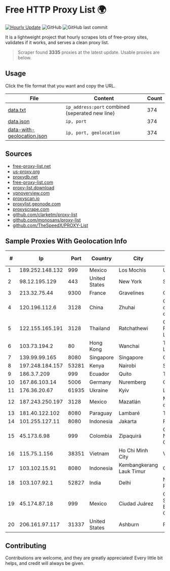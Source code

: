 
# Free HTTP Proxy List 🌍

[![Hourly Update](https://github.com/mertguvencli/http-proxy-list/actions/workflows/main.yml/badge.svg?branch=main)](https://github.com/mertguvencli/http-proxy-list/actions/workflows/main.yml)
![GitHub](https://img.shields.io/github/license/mertguvencli/http-proxy-list)
![GitHub last commit](https://img.shields.io/github/last-commit/mertguvencli/http-proxy-list)

It is a lightweight project that hourly scrapes lots of free-proxy sites, validates if it works, and serves a clean proxy list.


> Scraper found **3335** proxies at the latest update. Usable proxies are below.

## Usage

Click the file format that you want and copy the URL.


|File|Content|Count|
|----|-------|-----|
|[data.txt](https://raw.githubusercontent.com/mertguvencli/http-proxy-list/main/proxy-list/data.txt)|`ip_address:port` combined (seperated new line)|374|
|[data.json](https://raw.githubusercontent.com/mertguvencli/http-proxy-list/main/proxy-list/data.json)|`ip, port`|374|
|[data-with-geolocation.json](https://raw.githubusercontent.com/mertguvencli/http-proxy-list/main/proxy-list/data-with-geolocation.json)|`ip, port, geolocation`|374|

## Sources

* [free-proxy-list.net](https://free-proxy-list.net)
* [us-proxy.org](https://www.us-proxy.org)
* [proxydb.net](http://proxydb.net)
* [free-proxy-list.com](https://free-proxy-list.com/?page=&port=&type%5B%5D=http&type%5B%5D=https&up_time=0&search=Search)
* [proxy-list.download](https://www.proxy-list.download/HTTP)
* [vpnoverview.com](https://vpnoverview.com/privacy/anonymous-browsing/free-proxy-servers)
* [proxyscan.io](https://www.proxyscan.io)
* [proxylist.geonode.com](https://proxylist.geonode.com/api/proxy-list?limit=300&page=1&sort_by=lastChecked&sort_type=desc&protocols=http,https)
* [proxyscrape.com](https://api.proxyscrape.com/v2/?request=displayproxies&protocol=http&timeout=10000&country=all&ssl=all&anonymity=all)
* [github.com/clarketm/proxy-list](https://raw.githubusercontent.com/clarketm/proxy-list/master/proxy-list-raw.txt)
* [github.com/monosans/proxy-list](https://raw.githubusercontent.com/monosans/proxy-list/main/proxies/http.txt)
* [github.com/TheSpeedX/PROXY-List](https://raw.githubusercontent.com/TheSpeedX/PROXY-List/master/http.txt)


## Sample Proxies With Geolocation Info

|#|Ip|Port|Country|City|Internet Service Provider|
|-|--|----|-------|----|-------------------------|
|1|189.252.148.132|999|Mexico|Los Mochis|Uninet S.A. de C.V.|
|2|98.12.195.129|443|United States|New York|Spectrum|
|3|213.32.75.44|9300|France|Gravelines|OVH SAS|
|4|120.196.112.6|3128|China|Zhuhai|China Mobile communications corporation|
|5|122.155.165.191|3128|Thailand|Ratchathewi|CAT Telecom Public Company Limited|
|6|103.73.194.2|80|Hong Kong|Wanchai|TouchPal HK Co., Limited|
|7|139.99.99.165|8080|Singapore|Singapore|OVH SAS|
|8|197.248.184.157|53281|Kenya|Nairobi|Safaricom Limited|
|9|186.3.7.209|999|Ecuador|Quito|Telconet S.A|
|10|167.86.103.14|5006|Germany|Nuremberg|Contabo GmbH|
|11|176.36.20.67|61935|Ukraine|Kyiv|Lanet Network|
|12|187.243.250.197|3128|Mexico|Mazatlán|Mega Cable, S.A. de C.V.|
|13|181.40.122.102|8080|Paraguay|Lambaré|Telecel S.A.|
|14|101.255.127.11|8080|Indonesia|Jakarta|PT Remala Abadi|
|15|45.173.6.98|999|Colombia|Zipaquirá|Columbus Networks Colombia|
|16|115.75.1.156|38351|Vietnam|Ho Chi Minh City|VIETELxdsl|
|17|103.102.15.91|8080|Indonesia|Kembangkerang Lauk Timur|GLOBALMEDIANET|
|18|103.107.92.1|52827|India|Delhi|Netncr Technology Pvt Ltd|
|19|45.174.87.18|999|Mexico|Ciudad Juárez|Computadoras y Servicios Especiales SA de CV|
|20|206.161.97.117|31337|United States|Ashburn|PCCW Global, Inc.|



## Contributing

Contributions are welcome, and they are greatly appreciated! Every
little bit helps, and credit will always be given.

